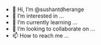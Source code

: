 - 👋 Hi, I’m @sushantdherange
- 👀 I’m interested in ...
- 🌱 I’m currently learning ...
- 💞️ I’m looking to collaborate on ...
- 📫 How to reach me ...

<!---
sushantdherange/sushantdherange is a ✨ special ✨ repository because its `README.md` (this file) appears on your GitHub profile.
You can click the Preview link to take a look at your changes.
--->
